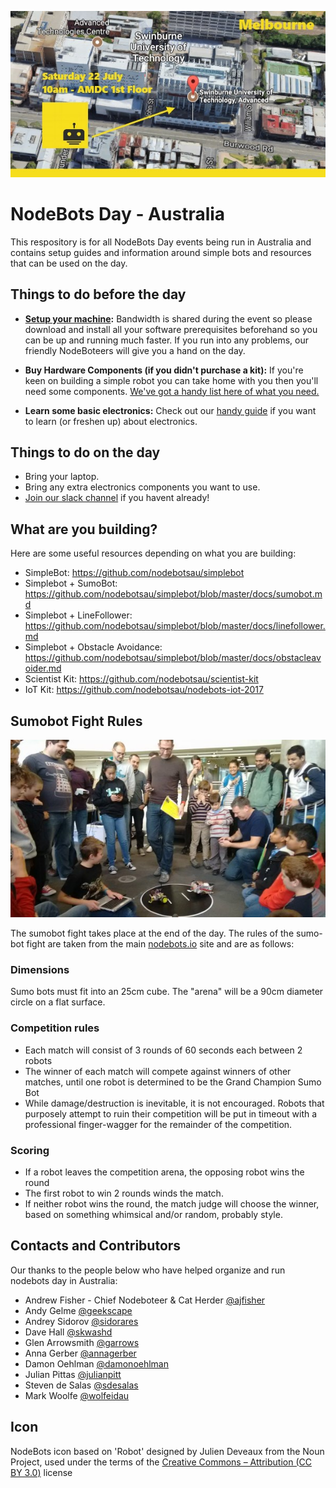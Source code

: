![nbdau.jpg](nbdau.jpg)

# NodeBots Day - Australia

This respository is for all NodeBots Day events being run in Australia and contains setup guides and information around simple bots and resources that can be used on the day.


## Things to do before the day

- **[Setup your machine](setup.md):** Bandwidth is shared during the event so please download and install all your software prerequisites beforehand so you can be up and running much faster. If you run into any problems, our friendly NodeBoteers will give you a hand on the day.

- **Buy Hardware Components (if you didn't purchase a kit):** If you're keen on building a simple robot you can take home with you then you'll need some components. [We've got a handy list here of what you need.](https://github.com/nodebotsau/simplebot#materials-needed)

- **Learn some basic electronics:** Check out our [handy guide](Nodebots%20electronics%20primer.pdf) if you want to learn (or freshen up) about electronics.

## Things to do on the day

- Bring your laptop.
- Bring any extra electronics components you want to use.
- [Join our slack channel](http://invite.nodebotsau.io/) if you havent already!

## What are you building?

Here are some useful resources depending on what you are building:

- SimpleBot: https://github.com/nodebotsau/simplebot
- Simplebot + SumoBot: https://github.com/nodebotsau/simplebot/blob/master/docs/sumobot.md
- Simplebot + LineFollower: https://github.com/nodebotsau/simplebot/blob/master/docs/linefollower.md
- Simplebot + Obstacle Avoidance: https://github.com/nodebotsau/simplebot/blob/master/docs/obstacleavoider.md
- Scientist Kit: https://github.com/nodebotsau/scientist-kit
- IoT Kit: https://github.com/nodebotsau/nodebots-iot-2017

## Sumobot Fight Rules

![sumofight.jpg](sumofight.jpg)

The sumobot fight takes place at the end of the day. The rules of the sumo-bot fight are taken from the main [nodebots.io](http://nodebots.io/sumo.html) site and are as follows:

### Dimensions

Sumo bots must fit into an 25cm cube. The "arena" will be a 90cm diameter circle on a flat surface.

### Competition rules

- Each match will consist of 3 rounds of 60 seconds each between 2 robots
- The winner of each match will compete against winners of other matches, until one robot is determined to be the Grand Champion Sumo Bot
- While damage/destruction is inevitable, it is not encouraged. Robots that purposely attempt to ruin their competition will be put in timeout with a professional finger-wagger for the remainder of the competition.

### Scoring

- If a robot leaves the competition arena, the opposing robot wins the round
- The first robot to win 2 rounds winds the match.
- If neither robot wins the round, the match judge will choose the winner, based on something whimsical and/or random, probably style.

## Contacts and Contributors

Our thanks to the people below who have helped organize and run nodebots day in Australia:

- Andrew Fisher - Chief Nodeboteer & Cat Herder [@ajfisher](http://github.com/ajfisher)
- Andy Gelme [@geekscape](http://github.com/geekscape)
- Andrey Sidorov [@sidorares](http://github.com/sidorares)
- Dave Hall [@skwashd](http://github.com/skwashd)
- Glen Arrowsmith [@garrows](http://github.com/garrows)
- Anna Gerber [@annagerber](http://github.com/annagerber)
- Damon Oehlman [@damonoehlman](http://github.com/damonoehlman)
- Julian Pittas [@julianpitt](http://github.com/julianpitt)
- Steven de Salas [@sdesalas](http://github.com/sdesalas)
- Mark Woolfe [@wolfeidau](http://github.com/wolfeidau)

## Icon
NodeBots icon based on 'Robot' designed by Julien Deveaux from the Noun Project, used under the terms of the [Creative Commons – Attribution (CC BY 3.0)](http://creativecommons.org/licenses/by/3.0/us/) license
